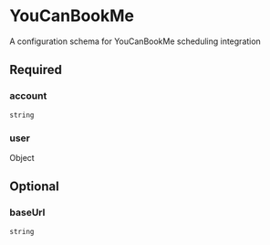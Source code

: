 # YouCanBookMe

A configuration schema for YouCanBookMe scheduling integration

## Required

### account

`string`

### user

Object

## Optional

### baseUrl

`string`
